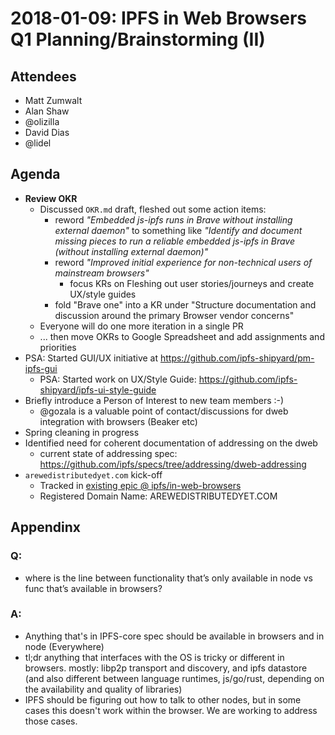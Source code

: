 # 2018-01-09: IPFS in Web Browsers Q1 Planning/Brainstorming (II)


## Attendees

- Matt Zumwalt
- Alan Shaw
- @olizilla
- David Dias
- @lidel

## Agenda

- **Review OKR**
	- Discussed `OKR.md` draft, fleshed out some action items:
		- reword _"Embedded js-ipfs runs in Brave without installing external daemon"_ to something like _"Identify and document missing pieces to run a reliable embedded js-ipfs in Brave (without installing external daemon)"_
		- reword _"Improved initial experience for non-technical users of mainstream browsers"_
			- focus KRs on Fleshing out user stories/journeys and create UX/style guides
		- fold "Brave  one" into a KR under "Structure documentation and discussion around the primary Browser vendor concerns"
    - Everyone will do one more iteration in a single PR
    - ... then move OKRs to Google Spreadsheet and add assignments and priorities
- PSA: Started GUI/UX initiative at https://github.com/ipfs-shipyard/pm-ipfs-gui
	- PSA: Started work on UX/Style Guide: https://github.com/ipfs-shipyard/ipfs-ui-style-guide
-  Briefly introduce a Person of Interest to new team members :-)
	- @gozala is a valuable point of contact/discussions for dweb integration with browsers (Beaker etc)
- Spring cleaning in progress
- Identified need for coherent documentation of addressing on the dweb
  - current state of addressing spec: https://github.com/ipfs/specs/tree/addressing/dweb-addressing
- `arewedistributedyet.com` kick-off
  - Tracked in [existing epic @ ipfs/in-web-browsers](https://github.com/ipfs/in-web-browsers/issues/24#issuecomment-355942618)
  - Registered Domain Name: AREWEDISTRIBUTEDYET.COM

## Appendinx

### Q:
- where is the line between functionality that’s only available in node vs func that’s available in browsers?

### A:
- Anything that's in IPFS-core spec should be available in browsers and in node (Everywhere)
- tl;dr anything that interfaces with the OS is tricky or different in browsers. mostly: libp2p transport and discovery, and ipfs datastore (and also different between language runtimes, js/go/rust, depending on the availability and quality of libraries)
- IPFS should be figuring out how to talk to other nodes, but in some cases this doesn't work within the browser. We are working to address those cases.

